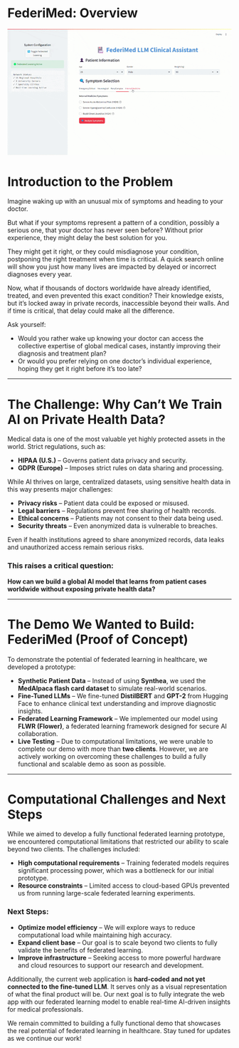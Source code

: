 # FederiMed: Overview

![FederiMed Demo](https://github.com/youssbim/FederiMed/blob/main/shortdemo.gif?raw=true)

# Introduction to the Problem

Imagine waking up with an unusual mix of symptoms and heading to your doctor.

But what if your symptoms represent a pattern of a condition, possibly a serious one, that your doctor has never seen before? Without prior experience, they might delay the best solution for you.

They might get it right, or they could misdiagnose your condition, postponing the right treatment when time is critical. A quick search online will show you just how many lives are impacted by delayed or incorrect diagnoses every year.

Now, what if thousands of doctors worldwide have already identified, treated, and even prevented this exact condition? Their knowledge exists, but it’s locked away in private records, inaccessible beyond their walls. And if time is critical, that delay could make all the difference.

Ask yourself:
- Would you rather wake up knowing your doctor can access the collective expertise of global medical cases, instantly improving their diagnosis and treatment plan?
- Or would you prefer relying on one doctor’s individual experience, hoping they get it right before it’s too late?

---

# The Challenge: Why Can’t We Train AI on Private Health Data?

Medical data is one of the most valuable yet highly protected assets in the world. Strict regulations, such as:

- **HIPAA (U.S.)** – Governs patient data privacy and security.
- **GDPR (Europe)** – Imposes strict rules on data sharing and processing.

While AI thrives on large, centralized datasets, using sensitive health data in this way presents major challenges:

- **Privacy risks** – Patient data could be exposed or misused.
- **Legal barriers** – Regulations prevent free sharing of health records.
- **Ethical concerns** – Patients may not consent to their data being used.
- **Security threats** – Even anonymized data is vulnerable to breaches.

Even if health institutions agreed to share anonymized records, data leaks and unauthorized access remain serious risks.

### This raises a critical question:
**How can we build a global AI model that learns from patient cases worldwide without exposing private health data?**

---

# The Demo We Wanted to Build: FederiMed (Proof of Concept)

To demonstrate the potential of federated learning in healthcare, we developed a prototype:

- **Synthetic Patient Data** – Instead of using **Synthea**, we used the **MedAlpaca flash card dataset** to simulate real-world scenarios.
- **Fine-Tuned LLMs** – We fine-tuned **DistilBERT** and **GPT-2** from Hugging Face to enhance clinical text understanding and improve diagnostic insights.
- **Federated Learning Framework** – We implemented our model using **FLWR (Flower)**, a federated learning framework designed for secure AI collaboration.
- **Live Testing** – Due to computational limitations, we were unable to complete our demo with more than **two clients**. However, we are actively working on overcoming these challenges to build a fully functional and scalable demo as soon as possible.

---

# Computational Challenges and Next Steps

While we aimed to develop a fully functional federated learning prototype, we encountered computational limitations that restricted our ability to scale beyond two clients. The challenges included:

- **High computational requirements** – Training federated models requires significant processing power, which was a bottleneck for our initial prototype.
- **Resource constraints** – Limited access to cloud-based GPUs prevented us from running large-scale federated learning experiments.

### Next Steps:

- **Optimize model efficiency** – We will explore ways to reduce computational load while maintaining high accuracy.
- **Expand client base** – Our goal is to scale beyond two clients to fully validate the benefits of federated learning.
- **Improve infrastructure** – Seeking access to more powerful hardware and cloud resources to support our research and development.

Additionally, the current web application is **hard-coded and not yet connected to the fine-tuned LLM**. It serves only as a visual representation of what the final product will be. Our next goal is to fully integrate the web app with our federated learning model to enable real-time AI-driven insights for medical professionals.

We remain committed to building a fully functional demo that showcases the real potential of federated learning in healthcare. Stay tuned for updates as we continue our work!


